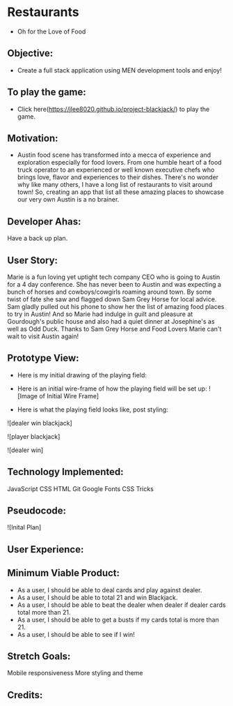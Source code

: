 
# Restaurants
- Oh for the Love of Food

## Objective:
  - Create a  full stack application using MEN development tools and enjoy!

## To play the game:
- Click here(https://jlee8020.github.io/project-blackjack/) to play the game.

## Motivation:
- Austin food scene has transformed into a mecca of experience and exploration especially for food lovers. From one humble heart of a food truck operator to an experienced or well known executive chefs who brings love, flavor and experiences to their dishes. There's no wonder why like many others, I have a long list of restaurants to visit around town! So, creating an app that list all these amazing places to showcase our very own Austin is a no brainer.

## Developer Ahas:
Have a back up plan.

## User Story:
Marie is a fun loving yet uptight tech company CEO who is going to Austin for a 4 day conference. She has never been to Austin and was expecting a bunch of horses and cowboys/cowgirls roaming around town. 
By some twist of fate she saw and flagged down Sam Grey Horse for local advice. Sam gladly pulled out his phone to show her the list of amazing food places to try in Austin! And so Marie had indulge in guilt and pleasure at Gourdough's public house and also had a quiet dinner at Josephine's as well as Odd Duck. Thanks to Sam Grey Horse and Food Lovers Marie can't wait to visit Austin again!


## Prototype View:
- Here is my initial drawing of the playing field:


- Here is an initial wire-frame of how the playing field will be set up:
![Image of Initial Wire Frame]

- Here is what the playing field looks like, post styling:

![dealer win blackjack]

![player blackjack]

![dealer win]


## Technology Implemented:
JavaScript
CSS
HTML
Git
Google Fonts
CSS Tricks



## Pseudocode:
![Inital Plan]
## User Experience:


## Minimum Viable Product:
- As a user, I should be able to deal cards and play against dealer.
- As a user, I should be able to total 21 and win Blackjack.
- As a user, I should be able to beat the dealer when dealer if dealer cards total more than 21.
- As a user, I should be able to get a busts if my cards total is more than 21.
- As a user, I should be able to see if I win!

## Stretch Goals:
Mobile responsiveness
More styling and theme


## Credits:

